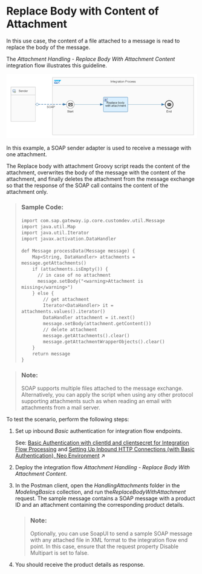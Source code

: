<!-- loio14e68101f5984d8a8f3ac565ba320509 -->

# Replace Body with Content of Attachment

In this use case, the content of a file attached to a message is read to replace the body of the message.

The *Attachment Handling - Replace Body With Attachment Content* integration flow illustrates this guideline.

![](images/2209_Design-Guidelines-content-attachment_png_37179ee.png)

In this example, a SOAP sender adapter is used to receive a message with one attachment.

The Replace body with attachment Groovy script reads the content of the attachment, overwrites the body of the message with the content of the attachment, and finally deletes the attachment from the message exchange so that the response of the SOAP call contains the content of the attachment only.

> ### Sample Code:  
> ```
> import com.sap.gateway.ip.core.customdev.util.Message
> import java.util.Map
> import java.util.Iterator
> import javax.activation.DataHandler
> 
> def Message processData(Message message) {
>     Map<String, DataHandler> attachments = message.getAttachments()
>     if (attachments.isEmpty()) {
>       // in case of no attachment
>       message.setBody("<warning>Attachment is missing</warning>")
>     } else {
>         // get attachment
>         Iterator<DataHandler> it = attachments.values().iterator()
>         DataHandler attachment = it.next()
>         message.setBody(attachment.getContent())
>         // delete attachment
>         message.getAttachments().clear()
>         message.getAttachmentWrapperObjects().clear()
>     }
>     return message
> }
> 
> ```

> ### Note:  
> SOAP supports multiple files attached to the message exchange. Alternatively, you can apply the script when using any other protocol supporting attachments such as when reading an email with attachments from a mail server.

To test the scenario, perform the following steps:

1.  Set up inbound *Basic* authentication for integration flow endpoints.

    See: [Basic Authentication with clientId and clientsecret for Integration Flow Processing](../40-RemoteSystems/basic-authentication-with-clientid-and-clientsecret-for-integration-flow-processing-647eeb3.md) and [Setting Up Inbound HTTP Connections (with Basic Authentication), Neo Environment](https://help.sap.com/viewer/368c481cd6954bdfa5d0435479fd4eaf/Cloud/en-US/391c45cfcd0f4435952ab085283b7f7d.html "") :arrow_upper_right:

2.  Deploy the integration flow *Attachment Handling - Replace Body With Attachment Content*.

3.  In the Postman client, open the *HandlingAttachments* folder in the *ModelingBasics* collection, and run the*ReplaceBodyWithAttachment* request. The sample message contains a SOAP message with a product ID and an attachment containing the corresponding product details.

    > ### Note:  
    > Optionally, you can use SoapUI to send a sample SOAP message with any attached file in XML format to the integration flow end point. In this case, ensure that the request property Disable Multipart is set to false.

4.  You should receive the product details as response.


